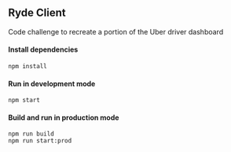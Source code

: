 ## Ryde Client
Code challenge to recreate a portion of the Uber driver dashboard

#### Install dependencies
```
npm install
```

#### Run in development mode
```
npm start
```

#### Build and run in production mode
```
npm run build
npm run start:prod
```
